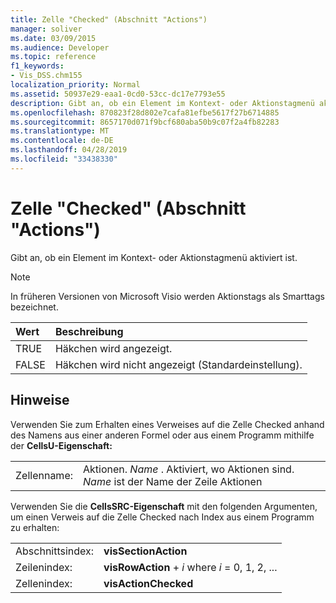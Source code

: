 ```yaml
---
title: Zelle "Checked" (Abschnitt "Actions")
manager: soliver
ms.date: 03/09/2015
ms.audience: Developer
ms.topic: reference
f1_keywords:
- Vis_DSS.chm155
localization_priority: Normal
ms.assetid: 50937e29-eaa1-0cd0-53cc-dc17e7793e55
description: Gibt an, ob ein Element im Kontext- oder Aktionstagmenü aktiviert ist.
ms.openlocfilehash: 870823f28d802e7cafa81efbe5617f27b6714885
ms.sourcegitcommit: 8657170d071f9bcf680aba50b9c07f2a4fb82283
ms.translationtype: MT
ms.contentlocale: de-DE
ms.lasthandoff: 04/28/2019
ms.locfileid: "33438330"
---
```

# <a name="checked-cell-actions-section"></a>Zelle "Checked" (Abschnitt "Actions")

Gibt an, ob ein Element im Kontext- oder Aktionstagmenü aktiviert ist.
  
> [!NOTE]
> In früheren Versionen von Microsoft Visio werden Aktionstags als Smarttags bezeichnet. 
  
|**Wert**|**Beschreibung**|
|:-----|:-----|
|TRUE  <br/> |Häkchen wird angezeigt.  <br/> |
|FALSE  <br/> |Häkchen wird nicht angezeigt (Standardeinstellung).  <br/> |
   
## <a name="remarks"></a>Hinweise

Verwenden Sie zum Erhalten eines Verweises auf die Zelle Checked anhand des Namens aus einer anderen Formel oder aus einem Programm mithilfe der **CellsU-Eigenschaft:** 
  
|||
|:-----|:-----|
|Zellenname:  <br/> |Aktionen. *Name*  . Aktiviert, wo Aktionen sind. *Name*  ist der Name der Zeile Aktionen  <br/> |
   
Verwenden Sie die **CellsSRC-Eigenschaft** mit den folgenden Argumenten, um einen Verweis auf die Zelle Checked nach Index aus einem Programm zu erhalten: 
  
|||
|:-----|:-----|
|Abschnittsindex:  <br/> |**visSectionAction** <br/> |
|Zeilenindex:  <br/> |**visRowAction**  +   *i* where *i* = 0, 1, 2, ...  <br/> |
|Zellenindex:  <br/> |**visActionChecked** <br/> |
   


